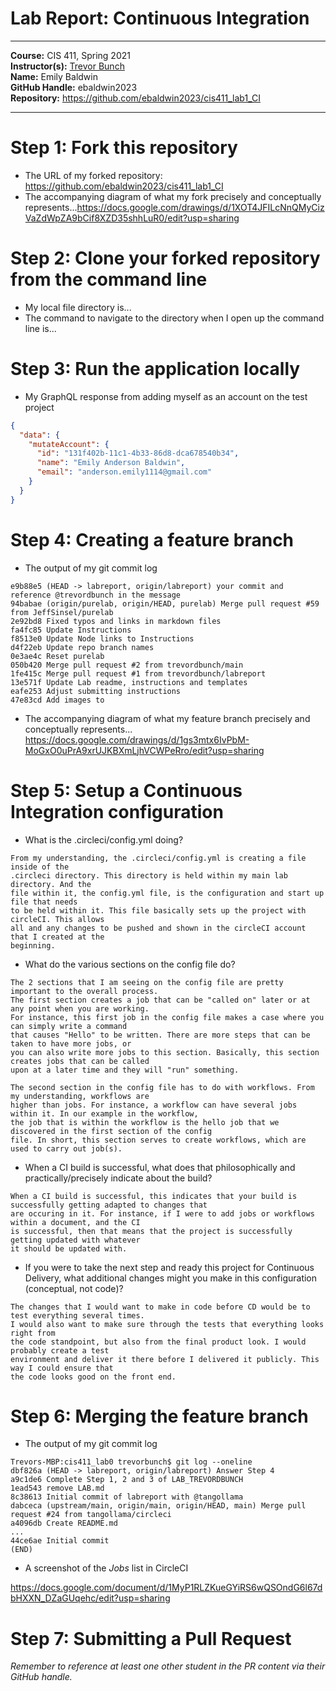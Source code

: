 # Lab Report: Continuous Integration
___
**Course:** CIS 411, Spring 2021  
**Instructor(s):** [Trevor Bunch](https://github.com/trevordbunch)  
**Name:** Emily Baldwin  
**GitHub Handle:** ebaldwin2023  
**Repository:** https://github.com/ebaldwin2023/cis411_lab1_CI  
___

# Step 1: Fork this repository
- The URL of my forked repository: https://github.com/ebaldwin2023/cis411_lab1_CI
- The accompanying diagram of what my fork precisely and conceptually represents...https://docs.google.com/drawings/d/1XOT4JFILcNnQMyCizVaZdWpZA9bCif8XZD35shhLuR0/edit?usp=sharing
  

# Step 2: Clone your forked repository from the command line  
- My local file directory is...
- The command to navigate to the directory when I open up the command line is...

# Step 3: Run the application locally
- My GraphQL response from adding myself as an account on the test project
``` json
{
  "data": {
    "mutateAccount": {
      "id": "131f402b-11c1-4b33-86d8-dca678540b34",
      "name": "Emily Anderson Baldwin",
      "email": "anderson.emily1114@gmail.com"
    }
  }
}
```

# Step 4: Creating a feature branch
- The output of my git commit log
```
e9b88e5 (HEAD -> labreport, origin/labreport) your commit and reference @trevordbunch in the message
94babae (origin/purelab, origin/HEAD, purelab) Merge pull request #59 from JeffSinsel/purelab
2e92bd8 Fixed typos and links in markdown files
fa4fc85 Update Instructions
f8513e0 Update Node links to Instructions
d4f22eb Update repo branch names
0e3ae4c Reset purelab
050b420 Merge pull request #2 from trevordbunch/main
1fe415c Merge pull request #1 from trevordbunch/labreport
13e571f Update Lab readme, instructions and templates
eafe253 Adjust submitting instructions
47e83cd Add images to 
```

- The accompanying diagram of what my feature branch precisely and conceptually represents...
  https://docs.google.com/drawings/d/1gs3mtx6IvPbM-MoGxO0uPrA9xrUJKBXmLjhVCWPeRro/edit?usp=sharing


# Step 5: Setup a Continuous Integration configuration
- What is the .circleci/config.yml doing?  

```
From my understanding, the .circleci/config.yml is creating a file inside of the 
.circleci directory. This directory is held within my main lab directory. And the 
file within it, the config.yml file, is the configuration and start up file that needs
to be held within it. This file basically sets up the project with circleCI. This allows
all and any changes to be pushed and shown in the circleCI account that I created at the 
beginning.
```


- What do the various sections on the config file do?  
  
```
The 2 sections that I am seeing on the config file are pretty important to the overall process.
The first section creates a job that can be "called on" later or at any point when you are working.
For instance, this first job in the config file makes a case where you can simply write a command
that causes "Hello" to be written. There are more steps that can be taken to have more jobs, or
you can also write more jobs to this section. Basically, this section creates jobs that can be called
upon at a later time and they will "run" something.

The second section in the config file has to do with workflows. From my understanding, workflows are
higher than jobs. For instance, a workflow can have several jobs within it. In our example in the workflow,
the job that is within the workflow is the hello job that we discovered in the first section of the config
file. In short, this section serves to create workflows, which are used to carry out job(s).
```

- When a CI build is successful, what does that philosophically and practically/precisely indicate about the build? 

```
When a CI build is successful, this indicates that your build is successfully getting adapted to changes that 
are occuring in it. For instance, if I were to add jobs or workflows within a document, and the CI
is successful, then that means that the project is successfully getting updated with whatever
it should be updated with.
``` 
   

- If you were to take the next step and ready this project for Continuous Delivery, what additional changes might you make in this configuration (conceptual, not code)?  

```
The changes that I would want to make in code before CD would be to test everything several times.
I would also want to make sure through the tests that everything looks right from
the code standpoint, but also from the final product look. I would probably create a test
environment and deliver it there before I delivered it publicly. This way I could ensure that
the code looks good on the front end.
```

# Step 6: Merging the feature branch

* The output of my git commit log
```
Trevors-MBP:cis411_lab0 trevorbunch$ git log --oneline
dbf826a (HEAD -> labreport, origin/labreport) Answer Step 4
a9c1de6 Complete Step 1, 2 and 3 of LAB_TREVORDBUNCH
1ead543 remove LAB.md
8c38613 Initial commit of labreport with @tangollama
dabceca (upstream/main, origin/main, origin/HEAD, main) Merge pull request #24 from tangollama/circleci
a4096db Create README.md
...
44ce6ae Initial commit
(END)
```

* A screenshot of the _Jobs_ list in CircleCI

https://docs.google.com/document/d/1MyP1RLZKueGYiRS6wQSOndG6l67dbHXXN_DZaGUqehc/edit?usp=sharing



# Step 7: Submitting a Pull Request
_Remember to reference at least one other student in the PR content via their GitHub handle._


